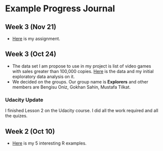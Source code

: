 # Example Progress Journal

## Week 3 (Nov 21)

+ [Here](files/Diamonds.html) is my assignment. 

## Week 3 (Oct 24)

+ The data set I am propose to use in my project is list of video games with sales greater than 100,000 copies. [Here](files/Assignment_2.html) is the data and my initial exploratory data analysis on it.
+ We decided on the groups. Our group name is **Explorers** and other members are Bengisu Oniz, Gokhan Sahin, Mustafa Tilkat.

### Udacity Update 

I finished Lesson 2 on the Udacity course. I did all the work required and all the quizes.

## Week 2 (Oct 10)

+ [Here](files/HW1_Progress_Journal_and_5_R_Examples.html) is my 5 interesting R examples. 

